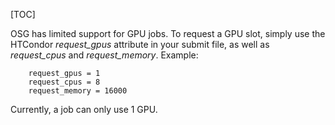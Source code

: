 [title]: - "GPU Jobs"

[TOC]

OSG has limited support for GPU jobs. To request a GPU slot, simply use 
the HTCondor *request_gpus* attribute in your submit file, as well
as *request_cpus* and *request_memory*. Example:

        request_gpus = 1
        request_cpus = 8
        request_memory = 16000

Currently, a job can only use 1 GPU.

